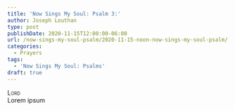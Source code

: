 ```yaml
---
title: 'Now Sings My Soul: Psalm 3:'
author: Joseph Louthan
type: post
publishDate: 2020-11-15T12:00:00-06:00
url: /now-sings-my-soul-psalm/2020-11-15-noon-now-sings-my-soul-psalm/
categories:
  - Prayers
tags:
  - 'Now Sings My Soul: Psalms'
draft: true
---
```


</pre>
<div style="font-variant: small-caps;">Lord</div>
Lorem ipsum
</pre>

